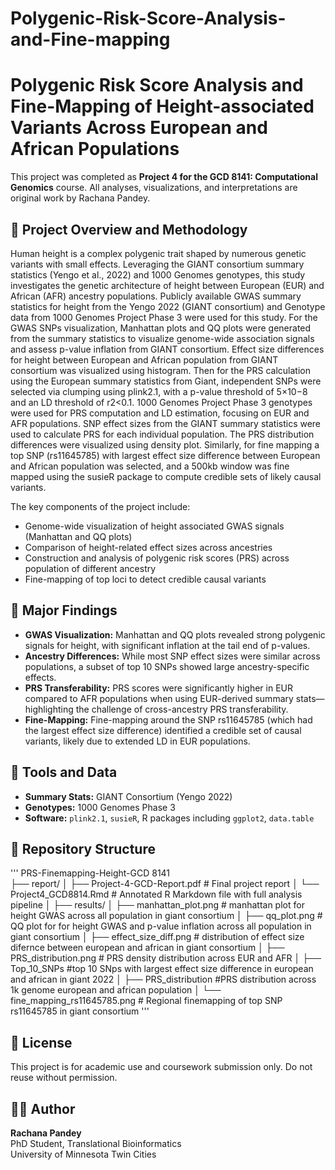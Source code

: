 # Polygenic-Risk-Score-Analysis-and-Fine-mapping  
# Polygenic Risk Score Analysis and Fine-Mapping of Height-associated Variants Across European and African Populations

This project was completed as **Project 4 for the GCD 8141: Computational Genomics** course. All analyses, visualizations, and interpretations are original work by Rachana Pandey.

## 📘 Project Overview and Methodology

Human height is a complex polygenic trait shaped by numerous genetic variants with small effects. Leveraging the GIANT consortium summary statistics (Yengo et al., 2022) and 1000 Genomes genotypes, this study investigates the genetic architecture of height between European (EUR) and African (AFR) ancestry populations. Publicly available GWAS summary statistics for height from the Yengo 2022 (GIANT consortium) and Genotype data from 1000 Genomes Project Phase 3 were used for this study. For the GWAS SNPs visualization, Manhattan plots and QQ plots were generated from the summary statistics to visualize genome-wide association signals and assess p-value inflation from GIANT consortium. Effect size differences for height between European and African population from GIANT consortium was visualized using histogram. Then for the PRS calculation using the European summary statistics from Giant, independent SNPs were selected via clumping using plink2.1, with a p-value threshold of 5×10−8 and an LD threshold of r2<0.1. 1000 Genomes Project Phase 3 genotypes were used for PRS computation and LD estimation, focusing on EUR and AFR populations. SNP effect sizes from the GIANT summary statistics were used to calculate PRS for each individual population. The PRS distribution differences were visualized using density plot. Similarly, for fine mapping a top SNP (rs11645785) with largest effect size difference between European and African population was selected, and a 500kb window was fine mapped using the susieR package to compute credible sets of likely causal variants. 

The key components of the project include:

- Genome-wide visualization of height associated GWAS signals (Manhattan and QQ plots)
- Comparison of height-related effect sizes across ancestries
- Construction and analysis of polygenic risk scores (PRS) across population of different ancestry
- Fine-mapping of top loci to detect credible causal variants

## 🧪 Major Findings

- **GWAS Visualization:** Manhattan and QQ plots revealed strong polygenic signals for height, with significant inflation at the tail end of p-values.
- **Ancestry Differences:** While most SNP effect sizes were similar across populations, a subset of top 10 SNPs showed large ancestry-specific effects.
- **PRS Transferability:** PRS scores were significantly higher in EUR compared to AFR populations when using EUR-derived summary stats—highlighting the challenge of cross-ancestry PRS transferability.
- **Fine-Mapping:** Fine-mapping around the SNP rs11645785 (which had the largest effect size difference) identified a credible set of causal variants, likely due to extended LD in EUR populations.

## 🧰 Tools and Data

- **Summary Stats:** GIANT Consortium (Yengo 2022)
- **Genotypes:** 1000 Genomes Phase 3
- **Software:** `plink2.1`, `susieR`, R packages including `ggplot2`, `data.table`

## 📁 Repository Structure  
'''
PRS-Finemapping-Height-GCD 8141  
├── report/
│ ├── Project-4-GCD-Report.pdf # Final project report
│ └── Project4_GCD8814.Rmd # Annotated R Markdown file with full analysis pipeline
│
├── results/
│ ├── manhattan_plot.png # manhattan plot for height GWAS across all population in giant consortium
│ ├── qq_plot.png # QQ plot for for height GWAS and p-value inflation across all population in giant consortium
│ ├── effect_size_diff.png # distribution of effect size difernce between european and african in giant consortium
│ ├── PRS_distribution.png # PRS density distribution across EUR and AFR
│ ├── Top_10_SNPs #top 10 SNps with largest effect size difference in european and african in giant 2022
│ ├──  PRS_distribution #PRS distribution across 1k genome european and african population
│ └── fine_mapping_rs11645785.png # Regional finemapping of top SNP rs11645785 in giant consortium
'''

## 📜 License
This project is for academic use and coursework submission only. Do not reuse without permission.

## 🙋‍♀️ Author
**Rachana Pandey**  
PhD Student, Translational Bioinformatics  
University of Minnesota Twin Cities
